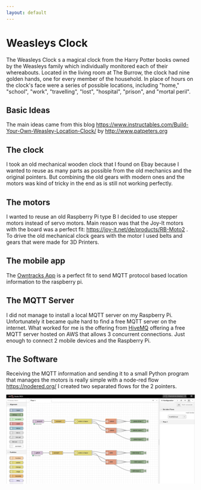 ```yaml
---
layout: default
---
```


# Weasleys Clock
The Weasleys Clock s a magical clock from the Harry Potter books owned by the Weasleys family which individually monitored each of their whereabouts. Located in the living room at The Burrow, the clock had nine golden hands, one for every member of the household. In place of hours on the clock's face were a series of possible locations, including "home," "school", "work", "travelling", "lost", "hospital", "prison", and "mortal peril".

## Basic Ideas

The main ideas came from this blog https://www.instructables.com/Build-Your-Own-Weasley-Location-Clock/ by http://www.patpeters.org 

## The clock

I took an old mechanical wooden clock that I found on Ebay because I wanted to reuse as many parts as possible from the old mechanics and the original pointers. But combining the old gears with modern ones and the motors was kind of tricky in the end as is still not working perfectly.

## The motors

I wanted to reuse an old Raspberry Pi type B I decided to use stepper motors instead of servo motors. Main reason was that the Joy-It motors with the board was a perfect fit: https://joy-it.net/de/products/RB-Moto2 . To drive the old mechanical clock gears with the motor I used belts and gears that were made for 3D Printers.

## The mobile app

The [Owntracks App](https://owntracks.org/) is a perfect fit to send MQTT protocol based location information to the raspberry pi.

## The MQTT Server

I did not manage to install a local MQTT server on my Raspberry Pi. Unfortunately it became quite hard to find a free MQTT server on the internet. What worked for me is the offering from [HiveMQ](https://www.hivemq.com/) offering a free MQTT server hosted on AWS that allows 3 concurrent connections. Just enough to connect 2 mobile devices and the Raspberry Pi.

## The Software 

Receiving the MQTT information and sending it to a small Python program that manages the motors is really simple with a node-red flow https://nodered.org/   I created two separated flows for the 2 pointers.

![](/assets/img/node-red.png)